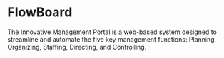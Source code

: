 # FlowBoard
The Innovative Management Portal is a web-based system designed to streamline and automate the five key management functions: Planning, Organizing, Staffing, Directing, and Controlling.
